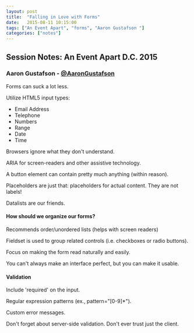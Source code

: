 ```yaml
---
layout: post
title:  "Falling in Love with Forms"
date:   2015-08-11 10:15:00
tags: ["An Event Apart", "forms", "Aaron Gustafson "]
categories: ["notes"]
---
```


## Session Notes: An Event Apart D.C. 2015


### Aaron Gustafson - [@AaronGustafson]


Forms can suck a lot less.

Utilize HTML5 input types:

- Email Address
- Telephone
- Numbers
- Range
- Date
- Time

Browsers ignore what they don't understand.

ARIA for screen-readers and other assistive technology.

A button element can contain pretty much anything (within reason).

Placeholders are just that: placeholders for actual content. They are not labels!

Datalists are our friends.

#### How should we organize our forms?
Recommends order/unordered lists (helps with screen readers)

Fieldset is used to group related controls (i.e. checkboxes or radio buttons).

Focus on making the form read naturally and easily.

You can't always make an interface perfect, but you can make it usable.

#### Validation
Include 'required' on the input.

Regular expression patterns (ex., pattern="[0-9]*").

Custom error messages.

Don't forget about server-side validation. Don't ever trust just the client.






[@AaronGustafson]:http://twitter.com/AaronGustafson